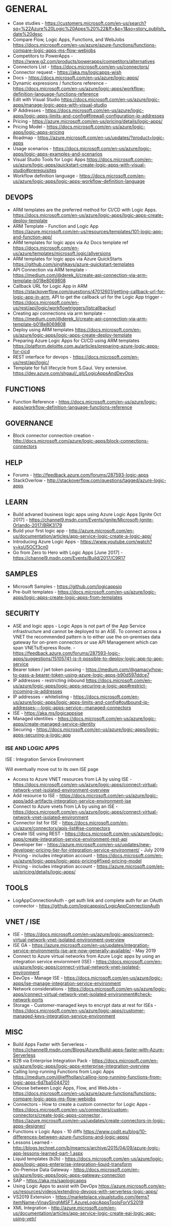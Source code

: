 # GENERAL

* Case studies - https://customers.microsoft.com/en-us/search?sq=%22Azure%20Logic%20Apps%20%22&ff=&p=1&so=story_publish_date%20desc
* Compare Flow, Logic Apps, Functions, and WebJobs <https://docs.microsoft.com/en-us/azure/azure-functions/functions-compare-logic-apps-ms-flow-webjobs>
* Competitors to PowerApps - https://www.g2.com/products/powerapps/competitors/alternatives
* Connectors List - https://docs.microsoft.com/en-us/connectors/
* Connector request - <https://aka.ms/logicapps-wish>
* Docs - https://docs.microsoft.com/en-us/azure/logic-apps/
* Dynamic expressions / functions reference - https://docs.microsoft.com/en-us/azure/logic-apps/workflow-definition-language-functions-reference
* Edit with Visual Studio <https://docs.microsoft.com/en-us/azure/logic-apps/manage-logic-apps-with-visual-studio>
* IP Addresses - https://docs.microsoft.com/en-us/azure/logic-apps/logic-apps-limits-and-config#firewall-configuration-ip-addresses
* Pricing - https://azure.microsoft.com/en-us/pricing/details/logic-apps/
* Pricing Model - https://docs.microsoft.com/en-us/azure/logic-apps/logic-apps-pricing
* Roadmap - https://azure.microsoft.com/en-us/updates/?product=logic-apps
* Usage scenarios - https://docs.microsoft.com/en-us/azure/logic-apps/logic-apps-examples-and-scenarios
* Visual Studio Tools for Logic Apps <https://docs.microsoft.com/en-us/azure/logic-apps/quickstart-create-logic-apps-with-visual-studio#prerequisites>
* Workflow definition language - https://docs.microsoft.com/en-us/azure/logic-apps/logic-apps-workflow-definition-language

## DEVOPS

* ARM templates are the preferred method for CI/CD with Logic Apps.  <https://docs.microsoft.com/en-us/azure/logic-apps/logic-apps-create-deploy-template>
* ARM Template - Function and Logic App <https://azure.microsoft.com/en-us/resources/templates/101-logic-app-and-function-app/>
* ARM templates for logic apps via Az Docs template ref <https://docs.microsoft.com/en-us/azure/templates/microsoft.logic/allversions>
* ARM templates for logic apps via Azure QuickStarts <https://github.com/singhkays/azure-quickstart-templates>
* API Connection via ARM template - https://medium.com/@derek_li/create-api-connection-via-arm-template-b018e8069808
* Callback URL for Logic App in ARM <https://stackoverflow.com/questions/47012601/getting-callback-url-for-logic-app-in-arm>, API to get the callback url for the Logic App trigger - https://docs.microsoft.com/en-us/rest/api/logic/workflowtriggers/listcallbackurl
* Creating api connections via arm template - https://medium.com/@derek_li/create-api-connection-via-arm-template-b018e8069808
* Deploy using ARM templates <https://docs.microsoft.com/en-us/azure/logic-apps/logic-apps-create-deploy-template>
* Preparing Azure Logic Apps for CI/CD using ARM templates <https://platform.deloitte.com.au/articles/preparing-azure-logic-apps-for-cicd>
* REST interface for devops - https://docs.microsoft.com/en-us/rest/api/logic/
* Template for full lifecycle from S.Gaul.  Very extensive. https://dev.azure.com/shgaul/_git/LogicAppsAndDevOps

## FUNCTIONS

* Function Reference - https://docs.microsoft.com/en-us/azure/logic-apps/workflow-definition-language-functions-reference

## GOVERNANCE

* Block connector connection creation - http://docs.microsoft.com/azure/logic-apps/block-connections-connectors

## HELP

* Forums - http://feedback.azure.com/forums/287593-logic-apps
* StackOverlow - http://stackoverflow.com/questions/tagged/azure-logic-apps

## LEARN

* Build advaned business logic apps using Azure Logic Apps [Ignite Oct 2017] - https://channel9.msdn.com/Events/Ignite/Microsoft-Ignite-Orlando-2017/BRK3179
* Build your first logic app - http://azure.microsoft.com/en-us/documentation/articles/app-service-logic-create-a-logic-app/
* Introducing Azure Logic Apps - https://www.youtube.com/watch?v=ksU5OCf3cn0
* Go from Zero to Hero with Logic Apps [June 2017] - https://channel9.msdn.com/Events/Build/2017/C9R17

## SAMPLES

* Microsoft Samples - https://github.com/logicappsio
* Pre-built templates - https://docs.microsoft.com/en-us/azure/logic-apps/logic-apps-create-logic-apps-from-templates

## SECURITY

* ASE and logic apps - Logic Apps is not part of the App Service infrastructure and cannot be deployed to an ASE. To connect across a VNET the recommended pattern is to either use the on-premises data gateway for on-prem connectors or use API Management which can span VNETs/Express Route. - https://feedback.azure.com/forums/287593-logic-apps/suggestions/15105741-is-it-possible-to-deploy-logic-app-to-app-service
* Bearer token / jwt token passing - https://medium.com/@gamacy/how-to-pass-a-bearer-token-using-azure-logic-apps-b90d597ddce7
* IP addresses - restricting inbound https://docs.microsoft.com/en-us/azure/logic-apps/logic-apps-securing-a-logic-app#restrict-incoming-ip-addresses
* IP addresses - whitelisting - https://docs.microsoft.com/en-us/azure/logic-apps/logic-apps-limits-and-config#outbound-ip-addresses---logic-apps-service--managed-connectors 
* ISE - https://aka.ms/logicappsise
* Managed identities - https://docs.microsoft.com/en-us/azure/logic-apps/create-managed-service-identity
* Securing - https://docs.microsoft.com/en-us/azure/logic-apps/logic-apps-securing-a-logic-app

### ISE AND LOGIC APPS

ISE : Integration Service Environment

Will eventually move out to its own ISE page

* Access to Azure VNET resources from LA by using ISE - https://docs.microsoft.com/en-us/azure/logic-apps/connect-virtual-network-vnet-isolated-environment-overview
* Add resource to ISE - https://docs.microsoft.com/en-us/azure/logic-apps/add-artifacts-integration-service-environment-ise 
* Connect to Azure vnets from LA by using an ISE - https://docs.microsoft.com/en-us/azure/logic-apps/connect-virtual-network-vnet-isolated-environment
* Connector list for ISE -    https://docs.microsoft.com/en-us/azure/connectors/apis-list#ise-connectors
* Create ISE using REST - https://docs.microsoft.com/en-us/azure/logic-apps/create-integration-service-environment-rest-api
* Developer tier - https://azure.microsoft.com/en-us/updates/new-developer-pricing-tier-for-integration-service-environment/ - July 2019
* Pricing - includes integration account - https://docs.microsoft.com/en-us/azure/logic-apps/logic-apps-pricing#fixed-pricing-model
* Pricing - includes integration account - https://azure.microsoft.com/en-us/pricing/details/logic-apps/

## TOOLS

* LogAppConnectionAuth - get auth link and complete auth for an OAuth connector - <https://github.com/logicappsio/LogicAppConnectionAuth>

## VNET / ISE

* ISE - https://docs.microsoft.com/en-us/azure/logic-apps/connect-virtual-network-vnet-isolated-environment-overview
* ISE GA - https://azure.microsoft.com/en-us/updates/integration-service-environments-ise-are-now-generally-available/ - May 2019
* Connect to Azure virtual networks from Azure Logic apps by using an integration service enviornment (ISE) - https://docs.microsoft.com/en-us/azure/logic-apps/connect-virtual-network-vnet-isolated-environment
* DevOps - Manage ISE - https://docs.microsoft.com/en-us/azure/logic-apps/ise-manage-integration-service-environment
* Network considerations - https://docs.microsoft.com/en-us/azure/logic-apps/connect-virtual-network-vnet-isolated-environment#check-network-ports
* Storage - Customer-managed keys to encrypt data at rest for ISEs - https://docs.microsoft.com/en-us/azure/logic-apps/customer-managed-keys-integration-service-environment

## MISC

* Build Apps Faster with Serverless - https://channel9.msdn.com/Blogs/Azure/Build-apps-faster-with-Azure-Serverless
* B2B via Enterprise Integration Pack - https://docs.microsoft.com/en-us/azure/logic-apps/logic-apps-enterprise-integration-overview
* Calling long-running Functions from Logic Apps <https://medium.com/@jeffhollan/calling-long-running-functions-from-logic-apps-6d7ba5044701>
* Choose between Logic Apps, Flow, and WebJobs - https://docs.microsoft.com/en-us/azure/azure-functions/functions-compare-logic-apps-ms-flow-webjobs
* Connectors - How to create a custom connector for Logic Apps - https://docs.microsoft.com/en-us/connectors/custom-connectors/create-logic-apps-connector , https://azure.microsoft.com/en-us/updates/create-connectors-in-logic-apps-designer/
* Functions v Logic Apps - 10 diffs <https://www.codit.eu/blog/10-differences-between-azure-functions-and-logic-apps/>
* Lessons Learned - http://blogs.technet.com/b/meamcs/archive/2015/04/09/azure-logic-app-lessons-learned-part-1.aspx
* Liquid templates (b2b) - https://docs.microsoft.com/en-us/azure/logic-apps/logic-apps-enterprise-integration-liquid-transform
* On-Premise Data Gateway - https://docs.microsoft.com/en-us/azure/logic-apps/logic-apps-gateway-connection
* SAP - https://aka.ms/saplogicapps
* Using Logic Apps to assist with DevOps <https://azure.microsoft.com/en-us/resources/videos/extending-devops-with-serverless-logic-apps/>
* VS2019 Extension - https://marketplace.visualstudio.com/items?itemName=VinaySinghMSFT.AzureLogicAppsToolsForVS2019 
* XML Integration - http://azure.microsoft.com/en-us/documentation/articles/app-service-logic-create-eai-logic-app-using-vetr/
